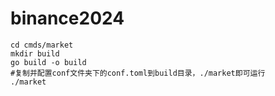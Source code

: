 # binance2024

```shell
cd cmds/market
mkdir build
go build -o build
#复制并配置conf文件夹下的conf.toml到build目录，./market即可运行
./market
```